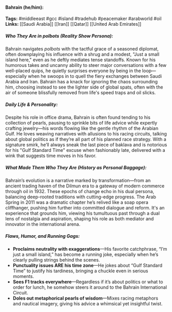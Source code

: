 #### Bahrain (he/him):  
**Tags:** #middleeast #gcc #island #tradehub #peacemaker #arabworld #oil  
**Links:** [[Saudi Arabia]] [[Iran]] [[Qatar]] [[United Arab Emirates]]

##### Who They Are in *polbots* (Reality Show Persona):  
Bahrain navigates *polbots* with the tactful grace of a seasoned diplomat, often downplaying his influence with a shrug and a modest, "Just a small island here," even as he deftly mediates tense standoffs. Known for his humorous takes and uncanny ability to steer major conversations with a few well-placed quips, he quietly surprises everyone by being in the loop—especially when he swoops in to quell the fiery exchanges between Saudi Arabia and Iran. Bahrain has a knack for ignoring the chaos surrounding him, choosing instead to see the lighter side of global spats, often with the air of someone blissfully removed from life's speed traps and oil slicks.

##### Daily Life & Personality:  
Despite his role in office drama, Bahrain is often found tending to his collection of pearls, pausing to sprinkle bits of life advice while expertly crafting jewelry—his words flowing like the gentle rhythm of the Arabian Gulf. He loves weaving narratives with allusions to his racing circuits, talking about global politics as if they’re all part of his planned race strategy. With a signature smirk, he’ll always sneak the last piece of baklava and is notorious for his "Gulf Standard Time" excuse when fashionably late, delivered with a wink that suggests time moves in his favor.

##### What Made Them Who They Are (History as Personal Baggage):  
Bahrain’s evolution is a narrative marked by transformation—from an ancient trading haven of the Dilmun era to a gateway of modern commerce through oil in 1932. These epochs of change echo in his dual persona, balancing deep-rooted traditions with cutting-edge progress. The Arab Spring in 2011 was a dramatic chapter he’s relived like a soap opera cliffhanger, pushing him further into committed dialogue and reform. It's an experience that grounds him, viewing his tumultuous past through a dual lens of nostalgia and aspiration, shaping his role as both mediator and innovator in the international arena.

##### Flaws, Humor, and Running Gags:  
- **Proclaims neutrality with exaggerations**—His favorite catchphrase, “I’m just a small island,” has become a running joke, especially when he’s clearly pulling strings behind the scenes.  
- **Punctuality issues ARE his time zone**—He jokes about “Gulf Standard Time” to justify his tardiness, bringing a chuckle even in serious moments.  
- **Sees F1 tracks everywhere**—Regardless if it’s about politics or what to order for lunch, he somehow steers it around to the Bahrain International Circuit.  
- **Doles out metaphorical pearls of wisdom**—Mixes racing metaphors and nautical imagery, giving his advice a whimsical yet insightful twist.